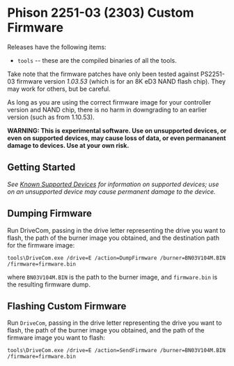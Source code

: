 Phison 2251-03 (2303) Custom Firmware
========

Releases have the following items:
- `tools` -- these are the compiled binaries of all the tools.

Take note that the firmware patches have only been tested against PS2251-03 firmware version _1.03.53_ (which is for an 8K eD3 NAND flash chip). They may work for others, but be careful.

As long as you are using the correct firmware image for your controller version and NAND chip, there is no harm in downgrading to an earlier version (such as from 1.10.53).

**WARNING: This is experimental software. Use on unsupported devices, or even on supported devices, may cause loss of data, or even permananent damage to devices. Use at your own risk.**

## Getting Started
*See [Known Supported Devices](https://github.com/adamcaudill/Psychson/wiki/Known-Supported-Devices) for information on supported devices; use on an unsupported device may cause permanent damage to the device.*

## Dumping Firmware
Run DriveCom, passing in the drive letter representing the drive you want to flash, the path of the burner image you obtained, and the destination path for the firmware image:

    tools\DriveCom.exe /drive=E /action=DumpFirmware /burner=BN03V104M.BIN /firmware=firmware.bin

where `BN03V104M.BIN` is the path to the burner image, and `firmware.bin` is the resulting firmware dump.

## Flashing Custom Firmware
Run `DriveCom`, passing in the drive letter representing the drive you want to flash, the path of the burner image you obtained, and the path of the firmware image you want to flash:

    tools\DriveCom.exe /drive=E /action=SendFirmware /burner=BN03V104M.BIN /firmware=firmware.bin
